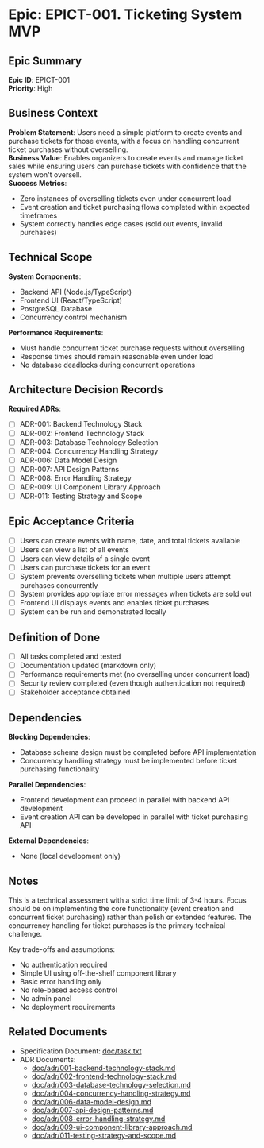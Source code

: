 # Epic: EPICT-001. Ticketing System MVP

## Epic Summary
**Epic ID**: EPICT-001  
**Priority**: High  

## Business Context
**Problem Statement**: Users need a simple platform to create events and purchase tickets for those events, with a focus on handling concurrent ticket purchases without overselling.  
**Business Value**: Enables organizers to create events and manage ticket sales while ensuring users can purchase tickets with confidence that the system won't oversell.  
**Success Metrics**:  
- Zero instances of overselling tickets even under concurrent load
- Event creation and ticket purchasing flows completed within expected timeframes
- System correctly handles edge cases (sold out events, invalid purchases)

## Technical Scope
**System Components**:  
- Backend API (Node.js/TypeScript)
- Frontend UI (React/TypeScript)
- PostgreSQL Database
- Concurrency control mechanism

**Performance Requirements**:  
- Must handle concurrent ticket purchase requests without overselling
- Response times should remain reasonable even under load
- No database deadlocks during concurrent operations

## Architecture Decision Records
**Required ADRs**:  
- [ ] ADR-001: Backend Technology Stack
- [ ] ADR-002: Frontend Technology Stack
- [ ] ADR-003: Database Technology Selection
- [ ] ADR-004: Concurrency Handling Strategy
- [ ] ADR-006: Data Model Design
- [ ] ADR-007: API Design Patterns
- [ ] ADR-008: Error Handling Strategy
- [ ] ADR-009: UI Component Library Approach
- [ ] ADR-011: Testing Strategy and Scope

## Epic Acceptance Criteria
- [ ] Users can create events with name, date, and total tickets available
- [ ] Users can view a list of all events
- [ ] Users can view details of a single event
- [ ] Users can purchase tickets for an event
- [ ] System prevents overselling tickets when multiple users attempt purchases concurrently
- [ ] System provides appropriate error messages when tickets are sold out
- [ ] Frontend UI displays events and enables ticket purchases
- [ ] System can be run and demonstrated locally

## Definition of Done
- [ ] All tasks completed and tested
- [ ] Documentation updated (markdown only)
- [ ] Performance requirements met (no overselling under concurrent load)
- [ ] Security review completed (even though authentication not required)
- [ ] Stakeholder acceptance obtained

## Dependencies
**Blocking Dependencies**:  
- Database schema design must be completed before API implementation
- Concurrency handling strategy must be implemented before ticket purchasing functionality

**Parallel Dependencies**:  
- Frontend development can proceed in parallel with backend API development
- Event creation API can be developed in parallel with ticket purchasing API

**External Dependencies**:  
- None (local development only)

## Notes
This is a technical assessment with a strict time limit of 3-4 hours. Focus should be on implementing the core functionality (event creation and concurrent ticket purchasing) rather than polish or extended features. The concurrency handling for ticket purchases is the primary technical challenge.

Key trade-offs and assumptions:
- No authentication required
- Simple UI using off-the-shelf component library
- Basic error handling only
- No role-based access control
- No admin panel
- No deployment requirements

## Related Documents
- Specification Document: [doc/task.txt](../../doc/task.txt)
- ADR Documents:
  - [doc/adr/001-backend-technology-stack.md](../../doc/adr/001-backend-technology-stack.md)
  - [doc/adr/002-frontend-technology-stack.md](../../doc/adr/002-frontend-technology-stack.md)
  - [doc/adr/003-database-technology-selection.md](../../doc/adr/003-database-technology-selection.md)
  - [doc/adr/004-concurrency-handling-strategy.md](../../doc/adr/004-concurrency-handling-strategy.md)
  - [doc/adr/006-data-model-design.md](../../doc/adr/006-data-model-design.md)
  - [doc/adr/007-api-design-patterns.md](../../doc/adr/007-api-design-patterns.md)
  - [doc/adr/008-error-handling-strategy.md](../../doc/adr/008-error-handling-strategy.md)
  - [doc/adr/009-ui-component-library-approach.md](../../doc/adr/009-ui-component-library-approach.md)
  - [doc/adr/011-testing-strategy-and-scope.md](../../doc/adr/011-testing-strategy-and-scope.md)

